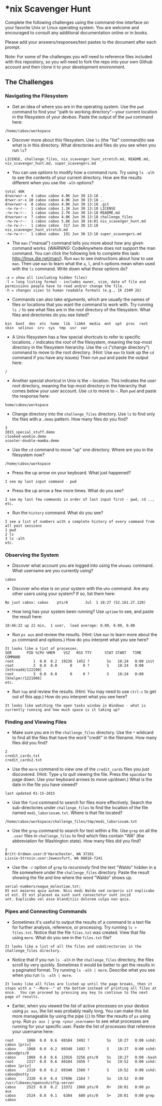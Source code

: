 # *nix Scavenger Hunt

Complete the following challenges using the command-line interface on your favorite
Unix or Linux operating system. You are welcome and encouraged to consult any
additional documentation online or in books.

Please add your answers/responses/text pastes to the document after each prompt.

Note: For some of the challenges you will need to reference files included with
this repository, so you will need to fork the repo into your own Github account
and then clone it to your development environment.

## The Challenges

### Navigating the Filesystem

* Get an idea of where you are in the operating system. Use the `pwd` command to find your "path to working directory"--your current location in the filesystem of your devbox. 
Paste the output of the `pwd` command here: 
```
/home/cabox/workspace 
```
* Discover more about this filesystem. Use `ls` (the "list" command)to see what is in this directory. 
What directories and files do you see when you run `ls`? 
```
LICENSE, challenge_files, nix_scavenger_hunt_stretch.md, README.md, nix_scavenger_hunt.md, super_scavengers.md 
```
* You can use *options* to modify how a command runs. Try using `ls -alh` to see the contents of your current directory. 
How are the results different when you use the `-alh` options? 
```
total 40K                                                                      
drwxrwxr-x  4 cabox cabox 4.0K Jun 30 13:18 .                                  
drwxr-xr-x 10 cabox cabox 4.0K Jun 30 13:18 ..                                 
drwxrwxr-x  8 cabox cabox 4.0K Jun 30 13:18 .git                               
-rw-rw-r--  1 cabox cabox 1.1K Jun 30 13:18 LICENSE                            
-rw-rw-r--  1 cabox cabox 2.7K Jun 30 13:18 README.md                          
drwxrwxr-x  7 cabox cabox 4.0K Jun 30 13:18 challenge_files                    
-rw-rw-r--  1 cabox cabox 5.6K Jun 30 14:01 nix_scavenger_hunt.md              
-rw-rw-r--  1 cabox cabox  317 Jun 30 13:18 nix_scavenger_hunt_stretch.md      
-rw-rw-r--  1 cabox cabox  191 Jun 30 13:18 super_scavengers.md 
```
* The `man` ("manual") command tells you more about how any given command works. (*WARNING:* CodeAnywhere does not support the man command. You can click the following link to complete this task: http://linux.die.net/man/). Run `man` to see instructions about how to use `man`. Then use `man` to learn what the `a`, `l`, and `h` options mean when used with the `ls` command. 
Write down what those options do?
```
-a = show all (including hidden files)
-l = long listing format - includes owner, size, date of file and permissions people have to read and/or change the file.
-h = changes sizes to human readable formats (e.g., 1K 234M 2G)
```
* Commands can also take *arguments*, which are usually the names of files or locations that you want the command to work with. Try running `ls /` to see what files are in the *root* directory of the filesystem. 
What files and directories do you see listed?
```
bin  boot  dev  etc  home  lib  lib64  media  mnt  opt  proc  root  sbin  selinux  srv  sys  tmp  usr  var      
```
* A Unix filesystem has a few special shortcuts to refer to specific locations. `/` indicates the *root* of the filesystem, meaning the top-most directory in the filesystem hierarchy. Use the `cd` ("change directory") command to move to the root directory. (Hint: Use `man` to look up the `cd` command if you have any issues) 
Then run `pwd` and paste the output here:
```
/
```
* Another special shortcut in Unix is the `~` location. This indicates the *user root* directory, meaning the top-most directory in the hierarchy that comes below your user account. Use `cd` to move to `~`. 
Run `pwd` and paste the response here:
```
home/cabox/workspace
```
* Change directory into the `challenge_files` directory. Use `ls` to find only the files with a `.demo` pattern. 
How many files do you find?
```
3
2015_special_stuff.demo  
cloaked-wookie.demo  
scooter-double-mamba.demo   
```
* Use the `cd` command to move "up" one directory. 
Where are you in the filesystem now? 
```
/home/cabox/workspace
```
* Press the up arrow on your keyboard. 
What just happened?
```
I see my last input command - pwd
```
* Press the up arrow a few more times. 
What do you see?
```
I see my last few commands in order of last input first - pwd, cd .., etc.
```
* Run the `history` command. 
What do you see?
```
I see a list of numbers with a complete history of every command from all past sessions
1 pwd
2 ls
3 ls -alh
etc. 
```

### Observing the System

* Discover what account you are logged into using the `whoami` command. What username are you currently using?
```
cabox
```
* Discover who else is on your system with the `who` command. 
Are any other users using your system? If so, list them here:
```
No just cabox: cabox    pts/0        Jul  1 18:27 (52.161.27.120)
```
* How long has your system been running? Use `uptime` to see, and 
paste the result here:  
```
18:46:22 up 21 min,  1 user,  load average: 0.00, 0.00, 0.00  
```
* Run `ps aux` and review the results. (Hint: Use `man` to learn more about the `ps` command and options.) 
How do you interpret what you see here?
```
It looks like a list of processes.
SER       PID %CPU %MEM    VSZ   RSS TTY      STAT START   TIME COMMAND                                                                                           
root         1  0.0  0.2  19236  1452 ?        Ss   18:24   0:00 init                                                                                              
root         2  0.0  0.0      0     0 ?        S    18:24   0:00 [kthreadd/122190]                                                                                 
root         3  0.0  0.0      0     0 ?        S    18:24   0:00 [khelper/1221906] 
etc.
```
* Run `top` and review the results. (Hint: You may need to use `ctrl-c` to get out of this app.) 
How do you interpret what you see here?
```
It looks like watching the open tasks window in Windows - what is currently running and how much space is it taking up?
```

### Finding and Viewing Files

* Make sure you are in the `challenge_files` directory. Use the `*` wildcard to find all the files that have the word "credit" in the filename. 
How many files did you find?
```
2
credit_cards.txt  
credit_cards2.txt  
```
* Use the `more` command to view one of the `credit_cards` files you just discovered. (Hint: Type `q` to quit viewing the file. Press the `spacebar` to page down. Use your keyboard arrows to move up/down.) 
What is the date in the file you have viewed?
```
last updated 01-15-2015
```
* Use the `find` command to search for files more effectively. Search the sub-directories under `challenge_files` to find the location of the file named `modi_laboriosam.txt`. 
Where is that file located?
```
/home/cabox/workspace/challenge_files/tmp/modi_laboriosam.txt 
```
* Use the `grep` command to search for text within a file. Use `grep` on all the `.user` files in `challenge_files` to find which files contain "WA" (the abbreviation for Washington state). 
How many files did you find?
```
2
Britt-Erdman.user:O'Harachester, WA 37261                                                                                                                          
Lissie-Strosin.user:Jewessfurt, WA 00816-7241    
```
* Use the `-r` option of `grep` to *recursively* find the text "Waldo" hidden in a file somewhere under the `challenge_files` directory. 
Paste the result showing the file and line where the word "Waldo" shows up.
```
serial-numbers/eaque_molestiae.txt:
Ut est maiores quia autem. Nisi modi Waldo sed corporis sit explicabo ut est. Et est placeat ea sunt sunt consectetur sunt incid
unt. Explicabo vel esse blanditiis dolorem culpa non quia.  
```

### Pipes and Connecting Commands

* Sometimes it's useful to output the results of a command to a text file for further analysis, reference, or processing. Try running `ls > files.txt`. Notice that the file `files.txt` was created. View that file using `more`. 
What do you see in the `files.txt` file?
```
It looks like a list of all the files and subdirectories in the challenge_files directory.
```
* Notice that if you run `ls -alh` in the `challenge_files` directory, the files scroll by very quickly. Sometimes it would be better to get the results in a paginated format. Try running `ls -alh | more`. 
Describe what you see when you run `ls -alh | more`.
```
It looks like all files are listed up until the page breaks, then it stops with a "--More--" at the bottom instead of printing all files at once.  You can proceed by pressing any key to continue to the next page of results.
```
* Earlier, when you viewed the list of active processes on your devbox using `ps aux`, the list was probably really long. You can make this list more manageable by using the pipe (`|`) to filter the results of `ps` using `grep`. Run `ps aux | grep <your_username>` to see what processes are running for your specific user. 
Paste the list of processes that reference your username here:
```
root      1866  0.0  0.6  69184  3492 ?        Ss   18:27   0:00 sshd: cabox [priv]                                                                                
cabox     1868  0.0  0.2  69340  1492 ?        S    18:27   0:00 sshd: cabox@pts/0                                                                                 
cabox     1869  0.0  0.6  12916  3256 pts/0    Ss   18:27   0:00 -bash                                                                                             
root      2317  0.0  0.6  69184  3456 ?        Ss   19:52   0:00 sshd: cabox [priv]                                                                                
cabox     2319  0.0  0.2  69340  1560 ?        S    19:52   0:00 sshd: cabox@notty                                                                                 
cabox     2320  0.0  0.4  57696  2164 ?        Ss   19:52   0:00 /usr/libexec/openssh/sftp-server                                                                  
cabox     2523  0.0  0.2  13372  1060 pts/0    R+   20:01   0:00 ps aux                                                                                            
cabox     2524  0.0  0.1   6384   680 pts/0    S+   20:01   0:00 grep cabox  
```
